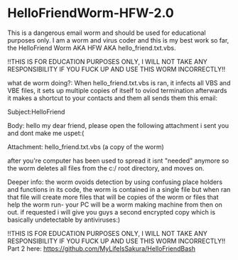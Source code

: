 # HelloFriendWorm-HFW-2.0
This is a dangerous email worm and should be used for educational purposes only.
I am a worm and virus coder and this is my best work so far, the HelloFriend Worm AKA HFW AKA hello_friend.txt.vbs.

!!THIS IS FOR EDUCATION PURPOSES ONLY, I WILL NOT TAKE ANY RESPONSIBILITY IF YOU FUCK UP AND USE THIS WORM INCORRECTLY!!

what de worm doing?:
When hello_friend.txt.vbs is ran, it infects all VBS and VBE files, it sets up multiple copies of itself to oviod termination
afterwards it makes a shortcut to your contacts and them all sends them this email:

Subject:HelloFriend

Body: hello my dear friend, please open the following attachment i sent you and dont make me uspet:(

Attachment: hello_friend.txt.vbs (a copy of the worm)

after you're computer has been used to spread it isnt "needed" anymore so the worm deletes all files from the c:/ root directory, and moves on.

Deeper info:
the worm ovoids detection by using confusing place holders and functions in its code, the worm is contained in a single file but when ran that file will create more
files that will be copies of the worm or files that help the worm run- your PC will be a worm making machine from then on out.
if requested i will give you guys a second encrypted copy which is basically
undetectable by antiviruses:)

!!THIS IS FOR EDUCATION PURPOSES ONLY, I WILL NOT TAKE ANY RESPONSIBILITY IF YOU FUCK UP AND USE THIS WORM INCORRECTLY!!
Part 2 here: https://github.com/MyLifeIsSakura/HelloFriendBash
